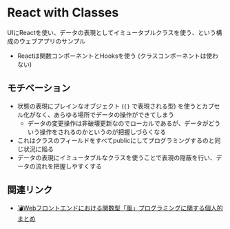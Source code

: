 # React with Classes

UIにReactを使い、データの表現としてイミュータブルクラスを使う、という構成のウェブアプリのサンプル

- Reactは関数コンポーネントとHooksを使う (クラスコンポーネントは使わない)

## モチベーション

- 状態の表現にプレインなオブジェクト (`{}` で表現される型) を使うとカプセル化がなく、あらゆる場所でデータの操作ができてしまう
    - データの変更操作は非破壊更新なのでローカルであるが、データがどういう操作をされるのかというのが把握しづらくなる
- これはクラスのフィールドをすべてpublicにしてプログラミングするのと同じ状況に陥る
- データの表現にイミュータブルなクラスを使うことで表現の隠蔽を行い、データの流れを把握しやすくする

## 関連リンク

- [💣Webフロントエンドにおける関数型「風」プログラミングに関する個人的まとめ](https://qiita.com/u83unlimited/items/834131fba97438323706)

